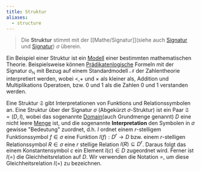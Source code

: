 ```yaml
---
title: Struktur
aliases:
  - structure
---
```



> Die __Struktur__ stimmt mit der [[Mathe/Signatur]](siehe auch [Signatur](Mathe/Signatur.md) und [Signatur](Grundlagen%20der%20Programmierung/Signatur.md)) $\sigma$ überein.


Ein Beispiel einer Struktur ist ein [Modell](Modell.md) einer bestimmten mathematischen Theorie. Beispielsweise können [Prädikatenlogische](Logik/Prädikatenlogik.md) Formeln mit der Signatur $\sigma_{\mathbb N}$ mit Bezug auf einem Standardmodell $\mathcal N$ der Zahlentheorie interpretiert werden, wobei $<, +$ und $\times$ als kleiner als, Addition und Multiplikations Operatoen, bzw. $0$ und $1$ als die Zahlen $0$ und $1$ verstanden werden. 

Eine Struktur $\mathfrak S$ gibt Interpretationen von Funktions und Relationssymbolen an. Eine Struktur über der Signatur $\sigma$ (Abgekürzt $\sigma$-Struktur) ist ein Paar $\mathfrak S = (D, I)$, wobei das sogenannte [Domain](Domain.md)(auch Grundmenge genannt)  $D$ eine nicht leere [Menge](Mengen.md) ist, und die sogenannte __Interpretation__ den Symbolen in $\sigma$ gewisse "Bedeutung" zuordnet, d.h. $I$ ordnet einem $r$-stelligem Funktionssymbol $f\in \sigma$ eine Funktion $I(f): D^{r} \to D$ bzw. einem $r$-stelligen Relationssymbol $R\in\sigma$ eine $r$ stellige Relation $I(R) \subseteq D^{r}$. Daraus folgt das einem Konstantensymbol $c$ ein Element $I(c) \in D$ zugeordnet wird. Ferner ist $I(=)$ die Gleichheitsrelation auf $D$. Wir  verwenden die Notation $=$, um diese Gleichheitsrelation $I(=)$ zu bezeichnen.
